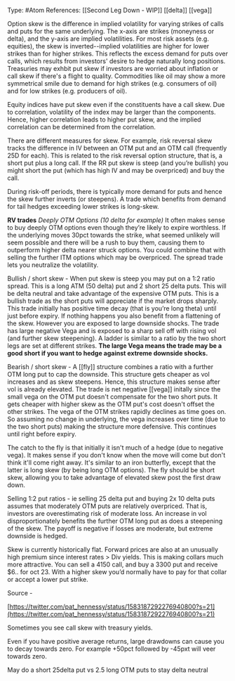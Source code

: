 Type: #Atom 
References: [[Second Leg Down - WIP]] [[delta]] [[vega]]

Option skew is the difference in implied volatility for varying strikes of calls and puts for the same underlying. The x-axis are strikes (moneyness or delta), and the y-axis are implied volatilities. For most risk assets (e.g. equities), the skew is inverted--implied volatilities are higher for lower strikes than for higher strikes. This reflects the excess demand for puts over calls, which results from investors' desire to hedge naturally long positions. Treasuries may exhbit put skew if investors are worried about inflation or call skew if there's a flight to quality. Commodities like oil may show a more symmetrical smile due to demand for high strikes (e.g. consumers of oil) and for low strikes (e.g. producers of oil).

Equity indices have put skew even if the constituents have a call skew. Due to correlation, volatility of the index may be larger than the components. Hence, higher correlation leads to higher put skew, and the implied correlation can be determined from the correlation. 



There are different measures for skew. For example, risk reversal skew tracks the difference in IV between an OTM put and an OTM call (frequently 25D for each). This is related to the risk reversal option structure, that is, a short put plus a long call. If the RR put skew is steep (and you’re bullish) you might short the put (which has high IV and may be overpriced) and buy the call. 



During risk-off periods, there is typically more demand for puts and hence the skew further inverts (or steepens). A trade which benefits from demand for tail hedges exceeding lower strikes is long-skew. 


**RV trades**
_Deeply OTM Options (10 delta for example)_
It often makes sense to buy deeply OTM options even though they’re likely to expire worthless. If the underlying moves 30pct towards the strike, what seemed unlikely will seem possible and there will be a rush to buy them, causing them to outperform higher delta nearer struck options. You could combine that with selling the further ITM options which may be overpriced. The spread trade lets you neutralize the volatility. 





Bullish / short skew - 
When put skew is steep you may put on a 1:2 ratio spread. This is a long ATM (50 delta) put and 2 short 25 delta puts. This will be delta neutral and take advantage of the expensive OTM puts. This is a bullish trade as the short puts will appreciate if the market drops sharply. This trade initially has positive time decay (that is you’re long theta) until just before expiry. If nothing happens you also benefit from a flattening of the skew. However you are exposed to large downside shocks. The trade has large negative Vega and is exposed to a sharp sell off with rising vol (and further skew steepening). A ladder is similar to a ratio by the two short legs are set at different strikes. **The large Vega means the trade may be a good short if you want to hedge against extreme downside shocks.**

Bearish / short skew - 
A [[fly]] structure combines a ratio with a further OTM long put to cap the downside. This structure gets cheaper as vol increases and as skew steepens. Hence, this structure makes sense after vol is already elevated. The trade is net negative [[vega]] initally since the small vega on the OTM put doesn't compensate for the two short puts. It gets cheaper with higher skew as the OTM put's cost doesn't offset the other strikes. The vega of the OTM strikes rapidly declines as time goes on. So assuming no change in underlying, the vega increases over time (due to the two short puts) making the structure more defensive. This continues until right before expiry. 

The catch to the fly is that initially it isn't much of a hedge (due to negative vega). It makes sense if you don't know when the move will come but don't think it'll come right away. It's similar to an iron butterfly, except that the latter is long skew (by being long OTM options). The fly should be short skew, allowing you to take advantage of elevated skew post the first draw down. 

Selling 1:2 put ratios - ie selling 25 delta put and buying 2x 10 delta puts assumes that moderately OTM puts are relatively overpriced. That is, investors are overestimating risk of moderate loss. An increase in vol disproportionately benefits the further OTM long put as does a steepening of the skew. The payoff is negative if losses are moderate, but extreme downside is hedged.

Skew is currently historically flat. Forward prices are also at an unusually high premium since interest rates > Div yields. This is making collars much more attractive. You can sell a 4150 call, and buy a 3300 put and receive $6.. for oct 23. With a higher skew you’d normally have to pay for that collar or accept a lower put strike.

Source - 

[https://twitter.com/pat_hennessy/status/1583187292276940800?s=21](https://twitter.com/pat_hennessy/status/1583187292276940800?s=21)


Sometimes you see call skew with treasury yields.

Even if you have positive average returns, large drawdowns can cause you to decay towards zero. For example +50pct followed by -45pxt will veer towards zero.

May do a short 25delta put vs 2.5 long OTM puts to stay delta neutral